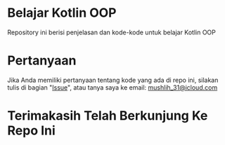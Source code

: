 # Belajar Kotlin OOP
Repository ini berisi penjelasan dan kode-kode untuk belajar Kotlin OOP
# Pertanyaan
Jika Anda memiliki pertanyaan tentang kode yang ada di repo ini, silakan tulis di bagian "[Issue](https://github.com/mushlih-almubarak/belajar-kotlin-oop/issues)", atau tanya saya ke email: mushlih_31@icloud.com
# Terimakasih Telah Berkunjung Ke Repo Ini
